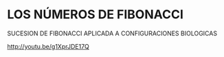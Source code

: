 # LOS NÚMEROS DE FIBONACCI

SUCESION DE FIBONACCI APLICADA A CONFIGURACIONES BIOLOGICAS

http://youtu.be/g1XprJDE17Q

